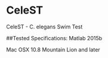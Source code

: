 # CeleST
CeleST - C. elegans Swim Test

##Tested Specifications:
Matlab 2015b

Mac OSX 10.8 Mountain Lion and later
